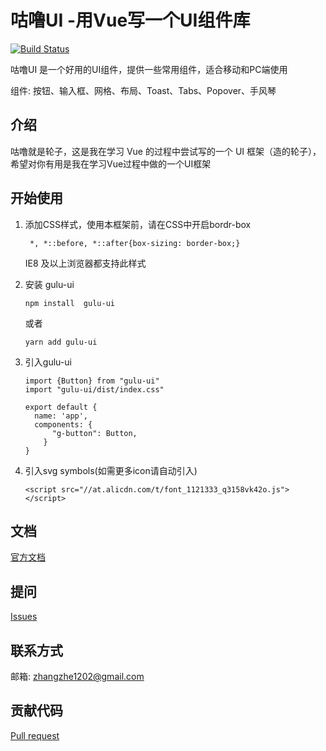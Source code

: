# 咕噜UI -用Vue写一个UI组件库
[![Build Status](https://travis-ci.org/mamba1202/gulu-ui.svg?branch=master)](https://travis-ci.org/mamba1202/gulu-ui)


咕噜UI 是一个好用的UI组件，提供一些常用组件，适合移动和PC端使用


组件: 按钮、输入框、网格、布局、Toast、Tabs、Popover、手风琴
## 介绍
咕噜就是轮子，这是我在学习 Vue 的过程中尝试写的一个 UI 框架（造的轮子），希望对你有用是我在学习Vue过程中做的一个UI框架

## 开始使用
1. 添加CSS样式，使用本框架前，请在CSS中开启bordr-box

    ```
     *, *::before, *::after{box-sizing: border-box;}
    ```
     IE8 及以上浏览器都支持此样式

2. 安装 gulu-ui
    ```
    npm install  gulu-ui
    ```
    或者
    ```
    yarn add gulu-ui
    ```
3. 引入gulu-ui
    ```
    import {Button} from "gulu-ui"
    import "gulu-ui/dist/index.css"

    export default {
      name: 'app',
      components: {
          "g-button": Button,
        }
    }
    ```
4. 引入svg symbols(如需更多icon请自动引入)
    ```
    <script src="//at.alicdn.com/t/font_1121333_q3158vk42o.js"></script>
    ```

## 文档
[官方文档](https://mamba1202.github.io/gulu-ui/)
## 提问
[Issues](https://github.com/mamba1202/gulu-ui/issues)
## 联系方式
邮箱: zhangzhe1202@gmail.com

## 贡献代码
[Pull request](https://github.com/mamba1202/gulu-ui/pulls)

